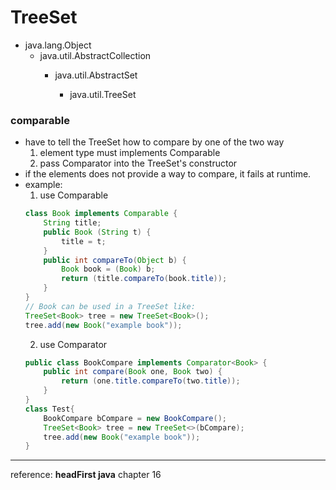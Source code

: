 # TreeSet

* java.lang.Object
    * java.util.AbstractCollection<E>
        * java.util.AbstractSet<E>
            * java.util.TreeSet<E>


###  comparable

* have to tell the TreeSet how to compare by one of the two way
    1. element type must implements Comparable
    2. pass Comparator into the TreeSet's constructor
* if the elements does not provide a way to compare, it fails at runtime.
* example:
    1. use Comparable
    ```java
    class Book implements Comparable {
        String title;
        public Book (String t) {
            title = t;
        }
        public int compareTo(Object b) {
            Book book = (Book) b;
            return (title.compareTo(book.title));
        }
    }
    // Book can be used in a TreeSet like:
    TreeSet<Book> tree = new TreeSet<Book>();
    tree.add(new Book("example book"));
    ```
    2. use Comparator
    ```java
    public class BookCompare implements Comparator<Book> {
        public int compare(Book one, Book two) {
            return (one.title.compareTo(two.title));
        }
    }
    class Test{
        BookCompare bCompare = new BookCompare();
        TreeSet<Book> tree = new TreeSet<>(bCompare);
        tree.add(new Book("example book"));
    }
    ```



---
reference: **headFirst java** chapter 16

